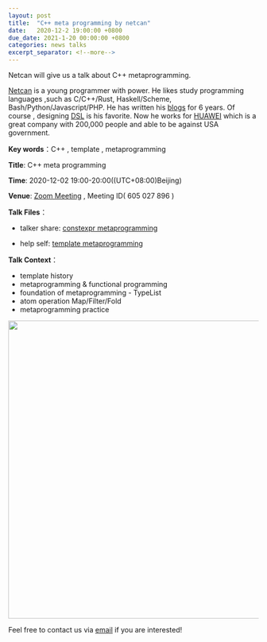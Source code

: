 ```yaml
---
layout: post
title:  "C++ meta programming by netcan"
date:   2020-12-2 19:00:00 +0800
due_date: 2021-1-20 00:00:00 +0800
categories: news talks
excerpt_separator: <!--more-->
---
```


Netcan will give us a talk about C++ metaprogramming.

<!--more-->

[Netcan](https://netcan.github.io/about/) is a young programmer with power. He likes study programming languages ,such as C/C++/Rust, Haskell/Scheme, Bash/Python/Javascript/PHP. He has written his [blogs](https://netcan.github.io/archives/) for 6 years. Of course , designing [DSL](https://netcan.github.io/2020/08/30/C-%E5%85%83%E7%BC%96%E7%A8%8B%E4%B9%8B%E4%BB%A3%E7%A0%81%E7%94%9F%E6%88%90%EF%BC%9A%E8%AE%BE%E8%AE%A1%E5%B9%B6%E5%AE%9E%E7%8E%B0%E6%8B%93%E6%89%91%E7%BB%93%E6%9E%84DSL/)  is his favorite.  Now he works for [HUAWEI](https://www.huawei.com/) which is a great company with 200,000 people and able to be against USA government.

**Key words**：C++ ,  template , metaprogramming

**Title**: C++ meta programming

**Time**: 2020-12-02 19:00-20:00((UTC+08:00)Beijing) 

**Venue**: [Zoom Meeting](https://welink-meeting.zoom.us/j/605027896) , Meeting ID( 605 027 896 )  

**Talk Files**： 

- talker share: [constexpr metaprogramming](https://deeplang.org/assets/files/CONSTEXPR%20%E4%BB%8E%2011%20%E5%88%B0%2020.pdf) 

- help self: [template metaprogramming](https://deeplang.org/assets/files/Modern%20C++%E6%A8%A1%E6%9D%BF%E5%85%83%E7%BC%96%E7%A8%8B.pdf)

**Talk Context**：

- template history
- metaprogramming & functional programming
- foundation of metaprogramming - TypeList
- atom operation Map/Filter/Fold
- metaprogramming practice 

<img src="https://deeplang.org/assets/images/atom-meta-programming.jpg" width="600" />


Feel free to contact us via [email](mailto:swubear@163.com) if you are interested!

